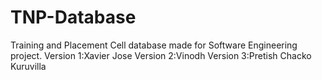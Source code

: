 TNP-Database
============

Training and Placement Cell database made for Software Engineering project. 
Version 1:Xavier Jose
Version 2:Vinodh
Version 3:Pretish Chacko Kuruvilla
